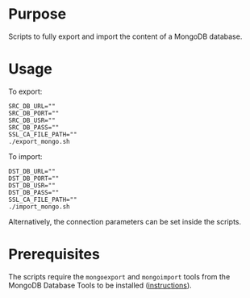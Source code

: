 # Purpose

Scripts to fully export and import the content of a MongoDB database.

# Usage

To export:

```shell
SRC_DB_URL=""
SRC_DB_PORT=""
SRC_DB_USR=""
SRC_DB_PASS=""
SSL_CA_FILE_PATH=""
./export_mongo.sh
```

To import:

```shell
DST_DB_URL=""
DST_DB_PORT=""
DST_DB_USR=""
DST_DB_PASS=""
SSL_CA_FILE_PATH=""
./import_mongo.sh
```

Alternatively, the connection parameters can be set inside the scripts.

# Prerequisites

The scripts require the `mongoexport` and `mongoimport` tools from the MongoDB Database Tools to be
installed ([instructions](https://docs.mongodb.com/database-tools/installation/installation/)).
